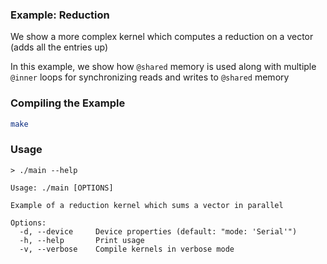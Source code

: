 ### Example: Reduction

We show a more complex kernel which computes a reduction on a vector (adds all the entries up)

In this example, we show how `@shared` memory is used along with multiple `@inner` loops for synchronizing reads and writes to `@shared` memory

### Compiling the Example

```bash
make
```

### Usage

```
> ./main --help

Usage: ./main [OPTIONS]

Example of a reduction kernel which sums a vector in parallel

Options:
  -d, --device     Device properties (default: "mode: 'Serial'")
  -h, --help       Print usage
  -v, --verbose    Compile kernels in verbose mode
```
